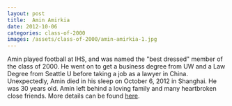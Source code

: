 ```yaml
---
layout: post
title:  Amin Amirkia
date: 2012-10-06
categories: class-of-2000
images: /assets/class-of-2000/amin-amirkia-1.jpg
---
```

Amin played football at IHS, and was named the "best dressed" member of the class of 2000. He went on to get a business degree from UW and a Law Degree from Seattle U before taking a job as a lawyer in China. Unexpectedly, Amin died in his sleep on October 6, 2012 in Shanghai. He was 30 years old. Amin left behind a loving family and many heartbroken close friends. More details can be found [here](http://www.aminamirkia.org/).
